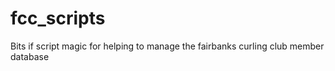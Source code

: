 # fcc_scripts
Bits if script magic for helping to manage the fairbanks curling club member database
